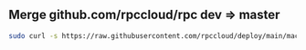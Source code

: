 
## Merge github.com/rpccloud/rpc dev => master
```bash
sudo curl -s https://raw.githubusercontent.com/rpccloud/deploy/main/macos/devtool/rpc-merge.sh | bash
```
